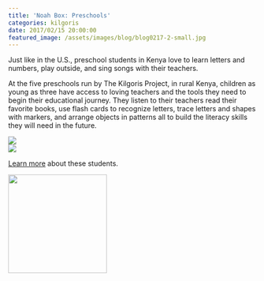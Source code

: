 ```yaml
---
title: 'Noah Box: Preschools'
categories: kilgoris
date: 2017/02/15 20:00:00
featured_image: /assets/images/blog/blog0217-2-small.jpg
---
```


Just like in the U.S., preschool students in Kenya love to learn letters and numbers, play outside, and sing songs with their teachers.

<!-- more -->

At the five preschools run by The Kilgoris Project, in rural Kenya, children as young as three have access to loving teachers and the tools they need to begin their educational journey. They listen to their teachers read their favorite books, use flash cards to recognize letters, trace letters and shapes with markers, and arrange objects in patterns all to build the literacy skills they will need in the future.

  <div class="thumbnail">
      <img src="/assets/images/blog/blog0217-1.jpg"/>
  </div>
  <div class="thumbnail">
      <img src="/assets/images/blog/blog0217-2.jpg"/>
  </div>


[Learn more](http://www.kilgoris.org/preschool/) about these students.

<p class="text-center"> <a target="_blank" href="http://www.kilgoris.org/"><img width="200" src="/assets/images/kilgoris/logo.png"/></a></p>
